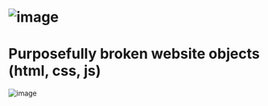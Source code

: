 # ![image](https://media3.giphy.com/media/v1.Y2lkPTc5MGI3NjExMzFmYjUxZWU0OWE0NmUyN2MzYzYzYWI2MjJlZWQ0OTZiNmQ5NTZhMCZjdD1n/O4WO67qYPCV4Msrrqu/giphy.gif)
# Purposefully broken website objects (html, css, js)
![image](https://i.imgur.com/LbjM7X3.png)

